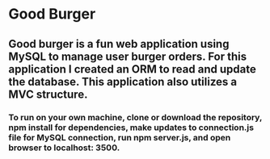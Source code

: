 # Good Burger

## Good burger is a fun web application using MySQL to manage user burger orders. For this application I created an ORM to read and update the database. This application also utilizes a MVC structure.  

### To run on your own machine, clone or download the repository, npm install for dependencies, make updates to connection.js file for MySQL connection, run npm server.js, and open browser to localhost: 3500.